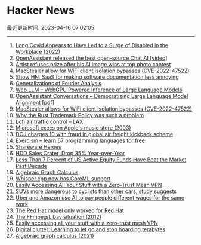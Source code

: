 # Hacker News

最近更新时间: 2023-04-16 07:02:05

--- 
1. [Long Covid Appears to Have Led to a Surge of Disabled in the Workplace (2022)](https://libertystreeteconomics.newyorkfed.org/2022/10/long-covid-appears-to-have-led-to-a-surge-of-the-disabled-in-the-workplace/) 
2. [OpenAssistant released the best open-source Chat AI [video]](https://www.youtube.com/watch?v=ddG2fM9i4Kk) 
3. [Artist refuses prize after his AI image wins at top photo contest](https://petapixel.com/2023/04/14/artist-refuses-prize-after-his-ai-image-wins-at-top-photo-contest/) 
4. [MacStealer allow for WiFi client isolation bypasses (CVE-2022-47522)](https://github.com/vanhoefm/macstealer) 
5. [Show HN: SaaS for making software documentation less annoying](https://documentationlab.com) 
6. [Generalizations of Fourier Analysis](http://gabarro.org/ccn/gen_fourier.html) 
7. [Web LLM – WebGPU Powered Inference of Large Language Models](https://github.com/mlc-ai/web-llm) 
8. [OpenAssistant Conversations – Democratizing Large Language Model Alignment [pdf]](https://www.ykilcher.com/OA_Paper_2023_04_15.pdf) 
9. [MacStealer allows for WiFi client isolation bypasses (CVE-2022-47522)](https://github.com/vanhoefm/macstealer) 
10. [Why the Rust Trademark Policy was such a problem](https://kimono-koans.github.io/trademark/) 
11. [Lofi air traffic control – LAX](https://www.lofiatc.com/?icao=KLAX) 
12. [Microsoft execs on Apple&#x27;s music store (2003)](https://twitter.com/TechEmails/status/1647317806697050112) 
13. [DOJ charges 10 with fraud in global air freight kickback scheme](https://www.aircargonews.net/airlines/freighter-operator/us-doj-charges-10-with-defrauding-polar-air-cargo-worldwide/) 
14. [Exercism – learn 67 programming languages for free](https://exercism.org/) 
15. [Shareware Heroes](https://sharewareheroes.com/) 
16. [HDD Sales Crater, Drop 35% Year-over-Year](https://www.tomshardware.com/news/sales-of-hdds-drop-35-percent-year-over-year) 
17. [Less Than 7 Percent of US Active Equity Funds Have Beat the Market Past Decade](https://www.ft.com/content/c331b279-00e5-4e7d-954f-468f4ee44c31) 
18. [Algebraic Graph Calculus](http://gabarro.org/ccn/algebraic_graph_calculus.html) 
19. [Whisper.cpp now has CoreML suppprt](https://github.com/ggerganov/whisper.cpp/releases/tag/v1.3.0) 
20. [Easily Accessing All Your Stuff with a Zero-Trust Mesh VPN](https://changelog.complete.org/archives/10478-easily-accessing-all-your-stuff-with-a-zero-trust-mesh-vpn) 
21. [SUVs more dangerous to cyclists than other cars, study suggests](https://road.cc/content/news/suvs-more-dangerous-cyclists-than-other-cars-300605) 
22. [Uber and Amazon use AI to pay people different wages for the same work](https://www.businessinsider.com/uber-amazon-pay-using-ai-different-wages-same-work-discrimination-2023-4) 
23. [The Red Hat model only worked for Red Hat](https://opencoreventures.com/blog/2023-04-red-hat-model-only-worked-red-hat/) 
24. [The FFmpeg&#x2f;Libav situation (2012)](http://blog.pkh.me/p/13-the-ffmpeg-libav-situation.html) 
25. [Easily accessing all your stuff with a zero-trust mesh VPN](https://changelog.complete.org/archives/10478-easily-accessing-all-your-stuff-with-a-zero-trust-mesh-vpn) 
26. [Digital clutter: Learning to let go and stop hoarding terabytes](https://paulstamatiou.com/digital-clutter/) 
27. [Algebraic graph calculus (2021)](http://gabarro.org/ccn/algebraic_graph_calculus.html) 
